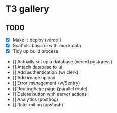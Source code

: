 # T3 gallery

## TODO

- [x] Make it deploy (vercel)
- [x] Scaffold basic ui with mock data
- [x] Tidy up build process
- [] Actually set up a database (vercel postgress)
- [] Attach database to ui
- [] Add authentication (w/ clerk)
- [] Add image upload
- [] Error management (w/Sentry)
- [] Routing/iage page (parallel route)
- [] Delete button with server actions
- [] Analytics (posthog)
- [] Ratelimiting (upstash)
